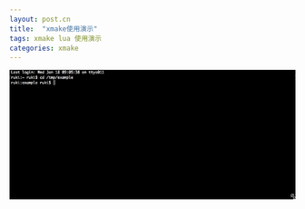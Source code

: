 ```yaml
---
layout: post.cn
title:  "xmake使用演示"
tags: xmake lua 使用演示
categories: xmake
---
```


[![usage_demo](/static/img/xmake/usage_demo.gif)](/cn/project)
